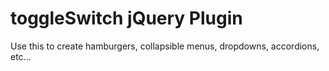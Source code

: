 # toggleSwitch jQuery Plugin

Use this to create hamburgers, collapsible menus, dropdowns, accordions, etc...